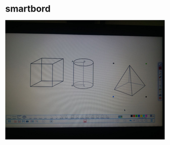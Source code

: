 # smartbord
<img src="https://github.com/bayramkarahan/smartboard/blob/master/photo1685040422.jpeg"/>
